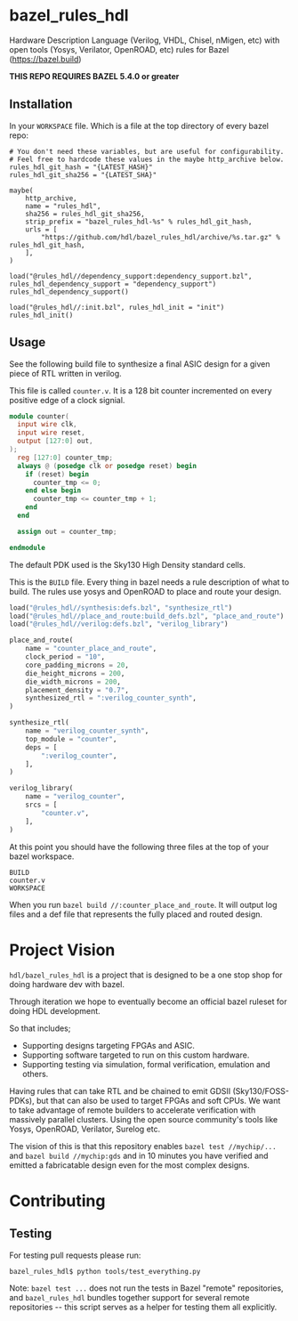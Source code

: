 # bazel_rules_hdl
Hardware Description Language (Verilog, VHDL, Chisel, nMigen, etc) with open tools (Yosys, Verilator, OpenROAD, etc) rules for Bazel (https://bazel.build)

**THIS REPO REQUIRES BAZEL 5.4.0 or greater**

## Installation

In your `WORKSPACE` file. Which is a file at the top directory of every bazel
repo:

```starlark
# You don't need these variables, but are useful for configurability.
# Feel free to hardcode these values in the maybe http_archive below.
rules_hdl_git_hash = "{LATEST_HASH}"
rules_hdl_git_sha256 = "{LATEST_SHA}"

maybe(
    http_archive,
    name = "rules_hdl",
    sha256 = rules_hdl_git_sha256,
    strip_prefix = "bazel_rules_hdl-%s" % rules_hdl_git_hash,
    urls = [
        "https://github.com/hdl/bazel_rules_hdl/archive/%s.tar.gz" % rules_hdl_git_hash,
    ],
)

load("@rules_hdl//dependency_support:dependency_support.bzl", rules_hdl_dependency_support = "dependency_support")
rules_hdl_dependency_support()

load("@rules_hdl//:init.bzl", rules_hdl_init = "init")
rules_hdl_init()
```

## Usage

See the following build file to synthesize a final ASIC design for a given piece
of RTL written in verilog.

This file is called `counter.v`. It is a 128 bit counter incremented on every
positive edge of a clock signial.

```verilog
module counter(
  input wire clk,
  input wire reset,
  output [127:0] out,
);
  reg [127:0] counter_tmp;
  always @ (posedge clk or posedge reset) begin
    if (reset) begin
      counter_tmp <= 0;
    end else begin
      counter_tmp <= counter_tmp + 1;
    end
  end

  assign out = counter_tmp;

endmodule

```

The default PDK used is the Sky130 High Density standard cells.

This is the `BUILD` file. Every thing in bazel needs a rule description of what
to build. The rules use yosys and OpenROAD to place and route your design.

```python
load("@rules_hdl//synthesis:defs.bzl", "synthesize_rtl")
load("@rules_hdl//place_and_route:build_defs.bzl", "place_and_route")
load("@rules_hdl//verilog:defs.bzl", "verilog_library")

place_and_route(
    name = "counter_place_and_route",
    clock_period = "10",
    core_padding_microns = 20,
    die_height_microns = 200,
    die_width_microns = 200,
    placement_density = "0.7",
    synthesized_rtl = ":verilog_counter_synth",
)

synthesize_rtl(
    name = "verilog_counter_synth",
    top_module = "counter",
    deps = [
        ":verilog_counter",
    ],
)

verilog_library(
    name = "verilog_counter",
    srcs = [
        "counter.v",
    ],
)
```

At this point you should have the following three files at the top of your bazel
workspace.

```
BUILD
counter.v
WORKSPACE
```

When you run `bazel build //:counter_place_and_route`. It will output log files
and a def file that represents the fully placed and routed design.

# Project Vision
`hdl/bazel_rules_hdl` is a project that is designed to be a one stop shop for doing hardware dev with bazel.

Through iteration we hope to eventually become an official bazel ruleset for doing HDL development.

So that includes;

  * Supporting designs targeting FPGAs and ASIC.
  * Supporting software targeted to run on this custom hardware.
  * Supporting testing via simulation, formal verification, emulation and others.

Having rules that can take RTL and be chained to emit GDSII (Sky130/FOSS-PDKs), but that can also be used to target FPGAs and soft CPUs. We want to take advantage of remote builders to accelerate verification with massively parallel clusters. Using the open source community's tools like Yosys, OpenROAD, Verilator, Surelog etc.

The vision of this is that this repository enables `bazel test //mychip/...` and `bazel build //mychip:gds` and in 10 minutes you have verified and emitted a fabricatable design even for the most complex designs.

# Contributing

## Testing

For testing pull requests please run:

```console
bazel_rules_hdl$ python tools/test_everything.py
```

Note: `bazel test ...` does not run the tests in Bazel "remote" repositories,
and `bazel_rules_hdl` bundles together support for several remote repositories
-- this script serves as a helper for testing them all explicitly.
